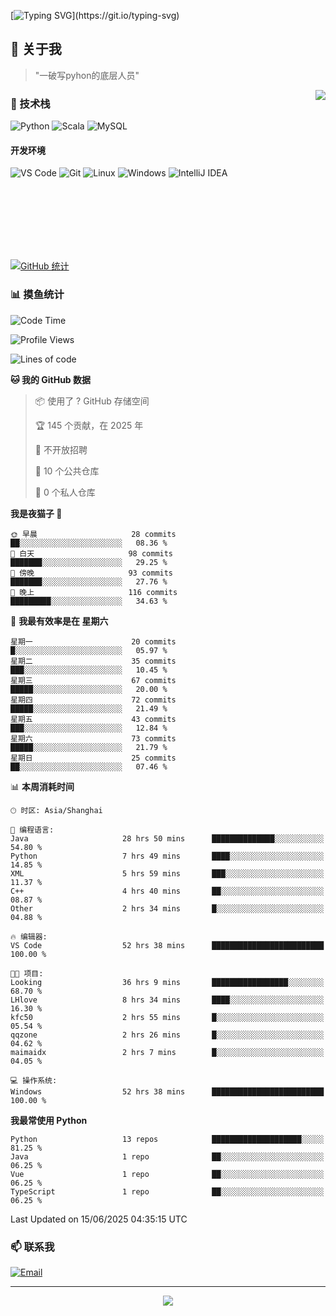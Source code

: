 [![Typing SVG](https://readme-typing-svg.herokuapp.com?font=Fira+Code&pause=1000&color=36BCF7&random=false&width=435&lines=print(%22Hello%2C+World!%22);%23+Welcome+to+my+code+space+%F0%9F%90%8D)](https://git.io/typing-svg)

## 🌟 关于我

> "一破写pyhon的底层人员"

<img align="right" src="https://github-readme-stats.vercel.app/api/top-langs/?username=huanxin996&theme=tokyonight" />

### 🎯 技术栈

![Python](https://img.shields.io/badge/Python-Expert-3776AB?style=for-the-badge&logo=python&logoColor=white)
![Scala](https://img.shields.io/badge/Scala-Expert-DC322F?style=for-the-badge&logo=scala&logoColor=white)
![MySQL](https://img.shields.io/badge/MySQL-Expert-4479A1?style=for-the-badge&logo=mysql&logoColor=white)

#### 开发环境

![VS Code](https://img.shields.io/badge/VS_Code-007ACC?style=for-the-badge&logo=visual-studio-code&logoColor=white)
![Git](https://img.shields.io/badge/Git-F05032?style=for-the-badge&logo=git&logoColor=white)
![Linux](https://img.shields.io/badge/Linux-FCC624?style=for-the-badge&logo=linux&logoColor=black)
![Windows](https://img.shields.io/badge/Windows_11-0078D4?style=for-the-badge&logo=windows11&logoColor=white)
![IntelliJ IDEA](https://img.shields.io/badge/IntelliJ_IDEA-000000?style=for-the-badge&logo=intellij-idea&logoColor=white)

<br/><br/><br/><br/><br/><br/>

  
[![GitHub 统计](https://github-readme-stats.vercel.app/api?username=huanxin996&show_icons=true&theme=tokyonight)](https://github.com/huanxin996)

### 📊 摸鱼统计

<!--START_SECTION:waka-->
![Code Time](http://img.shields.io/badge/Code%20Time-227%20hrs%207%20mins-blue)

![Profile Views](http://img.shields.io/badge/%E4%B8%AA%E4%BA%BA%E8%B5%84%E6%96%99%E8%A7%82%E7%9C%8B%E6%AC%A1%E6%95%B0-10-blue)

![Lines of code](https://img.shields.io/badge/%E4%BB%8E%E3%80%8CHello%20World%E3%80%8D%E8%B5%B7%E6%88%91%E5%B7%B2%E7%BB%8F%E5%86%99%E4%BA%86-2.5%20million%20%E8%A1%8C%E4%BB%A3%E7%A0%81-blue)

**🐱 我的 GitHub 数据** 

> 📦  使用了 ? GitHub 存储空间 
 > 
> 🏆 145 个贡献，在 2025 年
 > 
> 🚫 不开放招聘
 > 
> 📜 10 个公共仓库 
 > 
> 🔑 0 个私人仓库 
 > 
**我是夜猫子 🦉** 

```text
🌞 早晨                     28 commits          ██░░░░░░░░░░░░░░░░░░░░░░░   08.36 % 
🌆 白天                     98 commits          ███████░░░░░░░░░░░░░░░░░░   29.25 % 
🌃 傍晚                     93 commits          ███████░░░░░░░░░░░░░░░░░░   27.76 % 
🌙 晚上                     116 commits         █████████░░░░░░░░░░░░░░░░   34.63 % 
```
📅 **我最有效率是在 星期六** 

```text
星期一                      20 commits          █░░░░░░░░░░░░░░░░░░░░░░░░   05.97 % 
星期二                      35 commits          ███░░░░░░░░░░░░░░░░░░░░░░   10.45 % 
星期三                      67 commits          █████░░░░░░░░░░░░░░░░░░░░   20.00 % 
星期四                      72 commits          █████░░░░░░░░░░░░░░░░░░░░   21.49 % 
星期五                      43 commits          ███░░░░░░░░░░░░░░░░░░░░░░   12.84 % 
星期六                      73 commits          █████░░░░░░░░░░░░░░░░░░░░   21.79 % 
星期日                      25 commits          ██░░░░░░░░░░░░░░░░░░░░░░░   07.46 % 
```


📊 **本周消耗时间** 

```text
🕑︎ 时区: Asia/Shanghai

💬 编程语言: 
Java                     28 hrs 50 mins      ██████████████░░░░░░░░░░░   54.80 % 
Python                   7 hrs 49 mins       ████░░░░░░░░░░░░░░░░░░░░░   14.85 % 
XML                      5 hrs 59 mins       ███░░░░░░░░░░░░░░░░░░░░░░   11.37 % 
C++                      4 hrs 40 mins       ██░░░░░░░░░░░░░░░░░░░░░░░   08.87 % 
Other                    2 hrs 34 mins       █░░░░░░░░░░░░░░░░░░░░░░░░   04.88 % 

🔥 编辑器: 
VS Code                  52 hrs 38 mins      █████████████████████████   100.00 % 

🐱‍💻 项目: 
Looking                  36 hrs 9 mins       █████████████████░░░░░░░░   68.70 % 
LHlove                   8 hrs 34 mins       ████░░░░░░░░░░░░░░░░░░░░░   16.30 % 
kfc50                    2 hrs 55 mins       █░░░░░░░░░░░░░░░░░░░░░░░░   05.54 % 
qqzone                   2 hrs 26 mins       █░░░░░░░░░░░░░░░░░░░░░░░░   04.62 % 
maimaidx                 2 hrs 7 mins        █░░░░░░░░░░░░░░░░░░░░░░░░   04.05 % 

💻 操作系统: 
Windows                  52 hrs 38 mins      █████████████████████████   100.00 % 
```

**我最常使用 Python** 

```text
Python                   13 repos            ████████████████████░░░░░   81.25 % 
Java                     1 repo              ██░░░░░░░░░░░░░░░░░░░░░░░   06.25 % 
Vue                      1 repo              ██░░░░░░░░░░░░░░░░░░░░░░░   06.25 % 
TypeScript               1 repo              ██░░░░░░░░░░░░░░░░░░░░░░░   06.25 % 
```




 Last Updated on 15/06/2025 04:35:15 UTC
<!--END_SECTION:waka-->

### 📫 联系我

[![Email](https://img.shields.io/badge/Email-D14836?style=for-the-badge&logo=gmail&logoColor=white)](mailto:mc.xiaolang@Foxmail.com)

---

<p align="center">
  <img src="https://profile-counter.glitch.me/huanxin996/count.svg" />
</p>